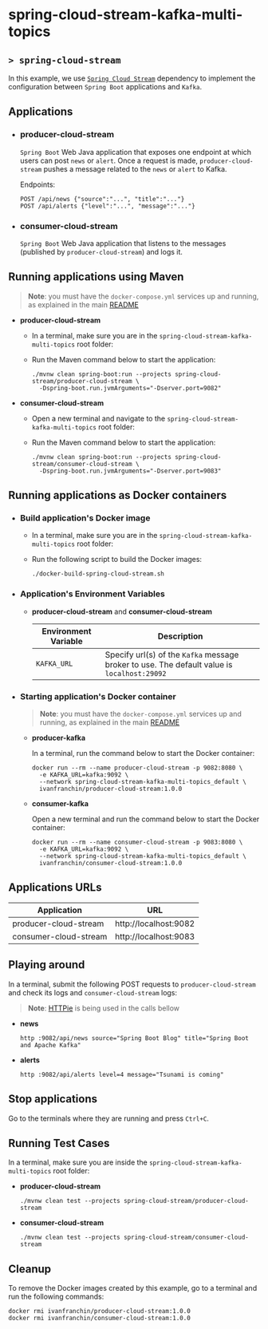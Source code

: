 # spring-cloud-stream-kafka-multi-topics
## `> spring-cloud-stream`

In this example, we use [`Spring Cloud Stream`](https://docs.spring.io/spring-cloud-stream/reference/) dependency to implement the configuration between `Spring Boot` applications and `Kafka`.

## Applications

- ### producer-cloud-stream

  `Spring Boot` Web Java application that exposes one endpoint at which users can post `news` or `alert`. Once a request is made, `producer-cloud-stream` pushes a message related to the `news` or `alert` to Kafka.

  Endpoints:
  ```
  POST /api/news {"source":"...", "title":"..."}
  POST /api/alerts {"level":"...", "message":"..."}
  ```

- ### consumer-cloud-stream

  `Spring Boot` Web Java application that listens to the messages (published by `producer-cloud-stream`) and logs it.

## Running applications using Maven

> **Note**: you must have the `docker-compose.yml` services up and running, as explained in the main [README](https://github.com/ivangfr/spring-cloud-stream-kafka-multi-topics#start-environment)  

- **producer-cloud-stream**

  - In a terminal, make sure you are in the `spring-cloud-stream-kafka-multi-topics` root folder:
  
  - Run the Maven command below to start the application:
    ```
    ./mvnw clean spring-boot:run --projects spring-cloud-stream/producer-cloud-stream \
      -Dspring-boot.run.jvmArguments="-Dserver.port=9082"
    ```

- **consumer-cloud-stream**

  - Open a new terminal and navigate to the `spring-cloud-stream-kafka-multi-topics` root folder:
  
  - Run the Maven command below to start the application:
    ```
    ./mvnw clean spring-boot:run --projects spring-cloud-stream/consumer-cloud-stream \
      -Dspring-boot.run.jvmArguments="-Dserver.port=9083"
    ```

## Running applications as Docker containers

- ### Build application's Docker image

  - In a terminal, make sure you are in the `spring-cloud-stream-kafka-multi-topics` root folder:

  - Run the following script to build the Docker images:
    ```
    ./docker-build-spring-cloud-stream.sh
    ```

- ### Application's Environment Variables

  - **producer-cloud-stream** and **consumer-cloud-stream**

    | Environment Variable     | Description                                                                                  |
    |--------------------------|----------------------------------------------------------------------------------------------|
    | `KAFKA_URL`              | Specify url(s) of the `Kafka` message broker to use. The default value is `localhost:29092`  |

- ### Starting application's Docker container

  > **Note**: you must have the `docker-compose.yml` services up and running, as explained in the main [README](https://github.com/ivangfr/spring-cloud-stream-kafka-multi-topics#start-environment)

  - **producer-kafka**

    In a terminal, run the command below to start the Docker container:
    ```
    docker run --rm --name producer-cloud-stream -p 9082:8080 \
      -e KAFKA_URL=kafka:9092 \
      --network spring-cloud-stream-kafka-multi-topics_default \
      ivanfranchin/producer-cloud-stream:1.0.0
    ```

  - **consumer-kafka**

    Open a new terminal and run the command below to start the Docker container:
    ```
    docker run --rm --name consumer-cloud-stream -p 9083:8080 \
      -e KAFKA_URL=kafka:9092 \
      --network spring-cloud-stream-kafka-multi-topics_default \
      ivanfranchin/consumer-cloud-stream:1.0.0
    ```

## Applications URLs

| Application           | URL                   |
|-----------------------|-----------------------|
| producer-cloud-stream | http://localhost:9082 |
| consumer-cloud-stream | http://localhost:9083 |

## Playing around

In a terminal, submit the following POST requests to `producer-cloud-stream` and check its logs and `consumer-cloud-stream` logs:

> **Note**: [HTTPie](https://httpie.org/) is being used in the calls bellow

- **news**
  ```
  http :9082/api/news source="Spring Boot Blog" title="Spring Boot and Apache Kafka"
  ```
  
- **alerts**
  ```
  http :9082/api/alerts level=4 message="Tsunami is coming"
  ```

## Stop applications

Go to the terminals where they are running and press `Ctrl+C`.

## Running Test Cases

In a terminal, make sure you are inside the `spring-cloud-stream-kafka-multi-topics` root folder:

- **producer-cloud-stream**
  ```
  ./mvnw clean test --projects spring-cloud-stream/producer-cloud-stream
  ```

- **consumer-cloud-stream**
  ```
  ./mvnw clean test --projects spring-cloud-stream/consumer-cloud-stream
  ```

## Cleanup

To remove the Docker images created by this example, go to a terminal and run the following commands:
```
docker rmi ivanfranchin/producer-cloud-stream:1.0.0
docker rmi ivanfranchin/consumer-cloud-stream:1.0.0
```

